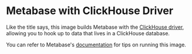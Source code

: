 # Metabase with ClickHouse Driver

Like the title says, this image builds Metabase with the [ClickHouse driver](https://github.com/enqueue/metabase-clickhouse-driver), allowing you to hook up to data that lives in a ClickHouse database.

You can refer to Metabase's [documentation](https://www.metabase.com/docs/latest/operations-guide/running-metabase-on-docker.html) for tips on running this image.
